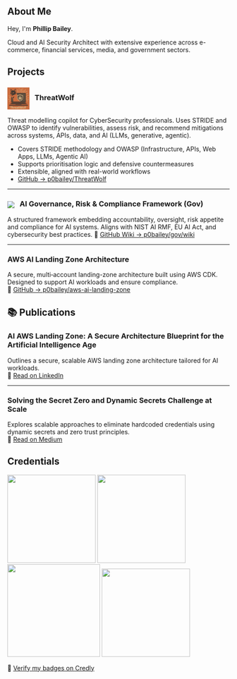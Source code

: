 ##  About Me

Hey, I'm **Phillip Bailey**.

Cloud and AI Security Architect with extensive experience across e-commerce, financial services, media, and government sectors.

##  Projects

  

### <img src="https://raw.githubusercontent.com/p0bailey/ThreatWolf/main/.img/1.png" width="50" style="vertical-align:middle; margin-right:8px;">   ThreatWolf
 
Threat modelling copilot for CyberSecurity professionals. Uses STRIDE and OWASP to identify vulnerabilities, assess risk, and recommend mitigations across systems, APIs, data, and AI (LLMs, generative, agentic).

- Covers STRIDE methodology and OWASP (Infrastructure, APIs, Web Apps, LLMs, Agentic AI)
- Supports prioritisation logic and defensive countermeasures
- Extensible, aligned with real-world workflows  
- [GitHub → p0bailey/ThreatWolf](https://github.com/p0bailey/ThreatWolf)

---

### <img src="https://raw.githubusercontent.com/wiki/p0bailey/gov/.img/1.png" width="50" style="vertical-align:middle; margin-right:8px;"> AI Governance, Risk & Compliance Framework (Gov)  
A structured framework embedding accountability, oversight, risk appetite and compliance for AI systems. Aligns with NIST AI RMF, EU AI Act, and cybersecurity best practices.  🔗 [GitHub Wiki → p0bailey/gov/wiki](https://github.com/p0bailey/gov/wiki)

---

### AWS AI Landing Zone Architecture  
A secure, multi‑account landing-zone architecture built using AWS CDK. Designed to support AI workloads and ensure compliance.  
🔗 [GitHub → p0bailey/aws-ai-landing-zone](https://github.com/p0bailey/aws-ai-landing-zone)



## 📚 Publications

### AI AWS Landing Zone: A Secure Architecture Blueprint for the Artificial Intelligence Age  
Outlines a secure, scalable AWS landing zone architecture tailored for AI workloads.  
🔗 [Read on LinkedIn](https://www.linkedin.com/feed/update/urn:li:activity:7299454078114254848)

---

### Solving the Secret Zero and Dynamic Secrets Challenge at Scale  
Explores scalable approaches to eliminate hardcoded credentials using dynamic secrets and zero trust principles.  
🔗 [Read on Medium](https://medium.com/@p0bailey/solving-the-secret-zero-and-dynamic-secrets-challenge-at-scale-b2d24d41d493)


## Credentials

<img src="https://images.credly.com/images/2d84e428-9078-49b6-a804-13c15383d0de/image.png"  width="200" height="200"> <img src="https://images.credly.com/images/53acdae5-d69f-4dda-b650-d02ed7a50dd7/image.png"  
                                                                                                                        width="200" height="200">  <img src="https://images.credly.com/images/0bf0f2da-a699-4c82-82e2-56dcf1f2e1c7/image.png"  width="210" height="210"> <img src="https://images.credly.com/size/340x340/images/771cff46-3573-4d12-bfd8-528745f00957/GCC_badge_PGM_1000x1000.png" width="200" height="200">

🔗 [Verify my badges on Credly](https://www.credly.com/users/phillip-bailey.121d7c16/badges)

